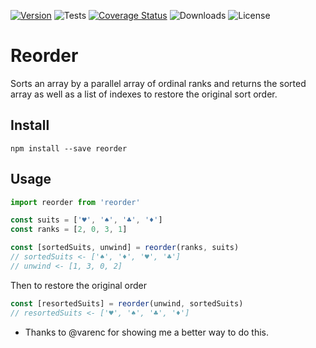 [![Version](https://img.shields.io/npm/v/reorder)](https://www.npmjs.com/package/reorder)
![Tests](https://github.com/philihp/reorder.js/workflows/tests/badge.svg)
[![Coverage Status](https://coveralls.io/repos/github/philihp/reorder.js/badge.svg?branch=main)](https://coveralls.io/github/philihp/reorder.js?branch=main)
![Downloads](https://img.shields.io/npm/dt/fast-shuffle)
![License](https://img.shields.io/npm/l/reorder)

# Reorder

Sorts an array by a parallel array of ordinal ranks and returns the sorted array as well as a list of indexes to restore the original sort order.

## Install

```
npm install --save reorder
```

## Usage

```js
import reorder from 'reorder'

const suits = ['♥', '♠', '♣', '♦']
const ranks = [2, 0, 3, 1]

const [sortedSuits, unwind] = reorder(ranks, suits)
// sortedSuits <- ['♠', '♦', '♥', '♣']
// unwind <- [1, 3, 0, 2]
```

Then to restore the original order

```js
const [resortedSuits] = reorder(unwind, sortedSuits)
// resortedSuits <- ['♥', '♠', '♣', '♦']
```

- Thanks to @varenc for showing me a better way to do this.
